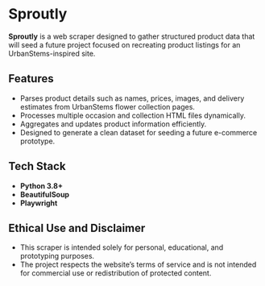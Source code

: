 # Sproutly

**Sproutly** is a web scraper designed to gather structured product data that will seed a future project focused on recreating product listings for an UrbanStems-inspired site.

## Features

- Parses product details such as names, prices, images, and delivery estimates from UrbanStems flower collection pages.
- Processes multiple occasion and collection HTML files dynamically.
- Aggregates and updates product information efficiently.
- Designed to generate a clean dataset for seeding a future e-commerce prototype.

## Tech Stack

- **Python 3.8+**
- **BeautifulSoup**
- **Playwright** 

## Ethical Use and Disclaimer

- This scraper is intended solely for personal, educational, and prototyping purposes.
- The project respects the website’s terms of service and is not intended for commercial use or redistribution of protected content.